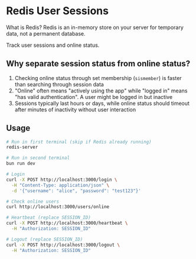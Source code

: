 # Redis User Sessions

What is Redis?
Redis is an in-memory store on your server for temporary data, not a permanent database.

Track user sessions and online status.

## Why separate session status from online status?

1. Checking online status through set membership (`sismember`) is faster than searching through session data
2. "Online" often means "actively using the app" while "logged in" means "has valid authentication". A user might be logged in but inactive
3. Sessions typically last hours or days, while online status should timeout after minutes of inactivity without user interaction

## Usage

```bash
# Run in first terminal (skip if Redis already running)
redis-server

# Run in second terminal
bun run dev

# Login
curl -X POST http://localhost:3000/login \
  -H "Content-Type: application/json" \
  -d '{"username": "alice", "password": "test123"}'

# Check online users
curl http://localhost:3000/users/online

# Heartbeat (replace SESSION_ID)
curl -X POST http://localhost:3000/heartbeat \
  -H "Authorization: SESSION_ID"

# Logout (replace SESSION_ID)
curl -X POST http://localhost:3000/logout \
  -H "Authorization: SESSION_ID"
```


